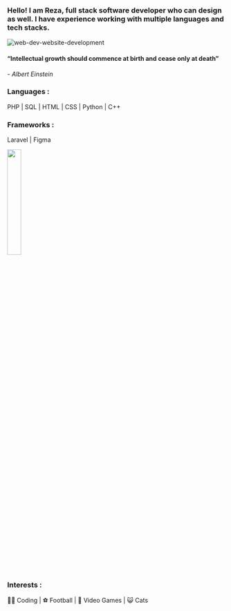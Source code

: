 ### Hello! I am Reza, full stack software developer who can design as well. I have experience working with multiple languages and tech stacks.

![web-dev-website-development](https://github.com/RezaAlHassan/RezaAlHassan/assets/24864973/f11e0421-da6d-41eb-8381-7940e8e6799e)

#### “Intellectual growth should commence at birth and cease only at death”
 <em> - Albert Einstein </em>

### Languages :
PHP | SQL | HTML | CSS | Python | C++ 

### Frameworks :
Laravel | Figma 


<img src="https://github.com/RezaAlHassan/RezaAlHassan/assets/24864973/977d2990-48dd-4483-851f-6088805afb1e.png" width=25% height=25%>

### Interests :
👨‍💻 Coding |
⚽ Football |
👾 Video Games |
😺 Cats 



